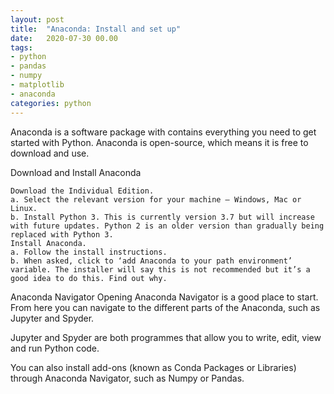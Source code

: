 ```yaml
---
layout: post
title:  "Anaconda: Install and set up"
date:   2020-07-30 00.00
tags:
- python
- pandas
- numpy
- matplotlib
- anaconda
categories: python
---
```


Anaconda is a software package with contains everything you need to get started with Python. Anaconda is open-source, which means it is free to download and use.

Download and Install Anaconda

    Download the Individual Edition.
    a. Select the relevant version for your machine – Windows, Mac or Linux.
    b. Install Python 3. This is currently version 3.7 but will increase with future updates. Python 2 is an older version than gradually being replaced with Python 3.
    Install Anaconda.
    a. Follow the install instructions.
    b. When asked, click to ‘add Anaconda to your path environment’ variable. The installer will say this is not recommended but it’s a good idea to do this. Find out why.

Anaconda Navigator
Opening Anaconda Navigator is a good place to start. From here you can navigate to the different parts of the Anaconda, such as Jupyter and Spyder.

Jupyter and Spyder are both programmes that allow you to write, edit, view and run Python code.

You can also install add-ons (known as Conda Packages or Libraries) through Anaconda Navigator, such as Numpy or Pandas.